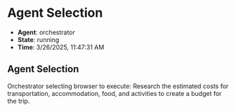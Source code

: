 # Agent Selection

- **Agent**: orchestrator
- **State**: running
- **Time**: 3/26/2025, 11:47:31 AM

## Agent Selection

Orchestrator selecting browser to execute: Research the estimated costs for transportation, accommodation, food, and activities to create a budget for the trip.


